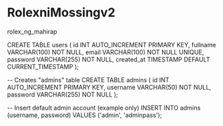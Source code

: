 # RolexniMossingv2

rolex_ng_mahirap

CREATE TABLE users (
    id INT AUTO_INCREMENT PRIMARY KEY,
    fullname VARCHAR(100) NOT NULL,
    email VARCHAR(100) NOT NULL UNIQUE,
    password VARCHAR(255) NOT NULL,
    created_at TIMESTAMP DEFAULT CURRENT_TIMESTAMP
);

-- Creates "admins" table
CREATE TABLE admins (
  id INT AUTO_INCREMENT PRIMARY KEY,
  username VARCHAR(50) NOT NULL,
  password VARCHAR(255) NOT NULL
);

-- Insert default admin account (example only)
INSERT INTO admins (username, password)
VALUES ('admin', 'adminpass');